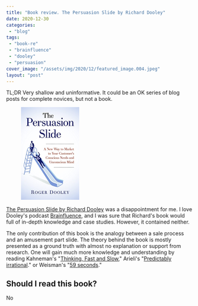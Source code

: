 ```yaml
---
title: "Book review. The Persuasion Slide by Richard Dooley"
date: 2020-12-30
categories: 
 - "blog"
tags: 
 - "book-re"
 - "brainfluence"
 - "dooley"
 - "persuasion"
cover_image: "/assets/img/2020/12/featured_image.004.jpeg"
layout: "post"
---
```


TL;DR Very shallow and uninformative. It could be an OK series of blog posts for complete novices, but not a book.

<div class="wp-block-image"><figure class="alignright size-large is-resized"><a href="https://www.amazon.com/Persuasion-Slide-Customers-Unconscious-Psychology-ebook/dp/B01CPKYDKU"><img src="/assets/img/2020/12/image-7.png" alt="" class="wp-image-3761" width="157" height="250"></a></figure></div>

[The Persuasion Slide by Richard Dooley](https://www.amazon.in/Persuasion-Slide-Customers-Unconscious-Psychology-ebook/dp/B01CPKYDKU) was a disappointment for me. I love Dooley's podcast [Brainfluence](https://www.rogerdooley.com/category/podcast/), and I was sure that Richard's book would full of in-depth knowledge and case studies. However, it contained neither. 

The only contribution of this book is the analogy between a sale process and an amusement part slide. The theory behind the book is mostly presented as a ground truth with almost no explanation or support from research. One will gain much more knowledge and understanding by reading Kahneman's "[Thinking, Fast and Slow](https://en.wikipedia.org/wiki/Thinking,_Fast_and_Slow)," Arieli's "[Predictably irrational](https://en.wikipedia.org/wiki/Predictably_Irrational)." or Weisman's "[59 seconds](https://www.amazon.com/59-Seconds-Change-Under-Minute/dp/0307474860)."

## Should I read this book?

No
